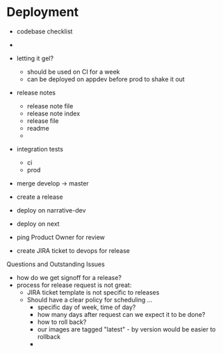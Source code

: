 ---
---
# Deployment

- codebase checklist
- 
- letting it gel?
  - should be used on CI for a week
  - can be deployed on appdev before prod to shake it out

- release notes
  - release note file
  - release note index
  - release file
  - readme
  - 
- integration tests
  - ci
  - prod

- merge develop -> master
- create a release
- deploy on narrative-dev
- deploy on next
- ping Product Owner for review
- create JIRA ticket to devops for release

Questions and Outstanding Issues

- how do we get signoff for a release?
- process for release request is not great:
  - JIRA ticket template is not specific to releases
  - Should have a clear policy for scheduling ...
    - specific day of week, time of day?
    - how many days after request can we expect it to be done?
    - how to roll back?
    - our images are tagged "latest" - by version would be easier to rollback
    - 

